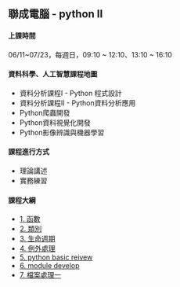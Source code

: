 ## 聯成電腦 - python II

#### 上課時間

06/11~07/23，每週日，09:10 ~ 12:10、13:10 ~ 16:10

#### 資料科學、人工智慧課程地圖

- 資料分析課程I - Python 程式設計
- 資料分析課程II - Python資料分析應用
- Python爬蟲開發
- Python資料視覺化開發
- Python影像辨識與機器學習

#### 課程進行方式

- 理論講述
- 實務練習

#### 課程大綱

- [1. 函數](https://mirdex.github.io/pythonII_20220611/7.%20函數_Q.slides.html)
- [2. 類別](https://mirdex.github.io/pythonII_20220611/8.%20類別_Q.slides.html)
- [3. 生命週期](https://mirdex.github.io/pythonII_20220611/9.%20變數與生命週期.slides.html)
- [4. 例外處理](https://mirdex.github.io/pythonII_20220611/10.%20例外處理.slides.html)
- [5. python basic reivew](https://mirdex.github.io/pythonII_20220611/0.%20Python前言(Q).slides.html)
- [6. module develop](https://mirdex.github.io/pythonII_20220611/1.%20模組開發(Q).slides.html)
- [7. 檔案處理一](https://mirdex.github.io/pythonII_20220611/2.%20檔案處理(一)(Q).slides.html)
